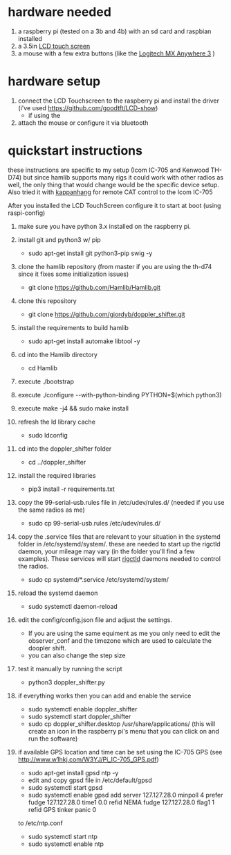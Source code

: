 
# hardware needed

1. a raspberry pi (tested on a 3b and 4b) with an sd card and raspbian installed
2. a 3.5in [LCD touch screen](http://www.lcdwiki.com/3.5inch_RPi_Display
)
3. a mouse with a few extra buttons (like the [Logitech MX Anywhere 3](https://www.logitech.com/en-us/products/mice/mx-anywhere-3-for-business.910-006215.html) )

# hardware setup
1. connect the LCD Touchscreen to the raspberry pi and install the driver (i've used https://github.com/goodtft/LCD-show)
    * if using the 
2. attach the mouse or configure it via bluetooth 

# quickstart instructions

these instructions are specific to my setup (Icom IC-705 and Kenwood TH-D74) but since hamlib supports many rigs it could work with other radios as well, the only thing that would change would be the specific device setup.
Also tried it with [kappanhang](https://github.com/nonoo/kappanhang) for remote CAT control to the Icom IC-705

After you installed the LCD TouchScreen configure it to start at boot (using raspi-config)

1. make sure you have python 3.x installed on the raspberry pi.
2. install git and python3 w/ pip 
    + sudo apt-get install git python3-pip swig -y
3. clone the hamlib repository (from master if you are using the th-d74 since it fixes some initialization issues) 
    + git clone https://github.com/Hamlib/Hamlib.git
4. clone this repository 
    + git clone https://github.com/giordyb/doppler_shifter.git
5. install the requirements to build hamlib 
    + sudo apt-get install automake libtool -y
6. cd into the Hamlib directory 
    + cd Hamlib
7. execute ./bootstrap
8. execute ./configure --with-python-binding PYTHON=$(which python3)
9. execute make -j4 && sudo make install
10. refresh the ld library cache
    + sudo ldconfig
11. cd into the doppler_shifter folder 
    + cd ../doppler_shifter
12. install the required libraries 
    + pip3 install -r requirements.txt
13. copy the 99-serial-usb.rules file in /etc/udev/rules.d/ (needed if you use the same radios as me) 
    + sudo cp 99-serial-usb.rules /etc/udev/rules.d/
14. copy the .service files that are relevant to your situation in the systemd folder in /etc/systemd/system/. these are needed to start up the rigctld daemon, your mileage may vary (in the folder you'll find a few examples). These services will start [rigctld](https://www.mankier.com/1/rigctld) daemons needed to control the radios.
    + sudo cp systemd/*.service /etc/systemd/system/
15. reload the systemd daemon 
    + sudo systemctl daemon-reload
16. edit the config/config.json file and adjust the settings. 
    + If you are using the same equiment as me you only need to edit the observer_conf and the timezone which are used to calculate the doopler shift.
    + you can also change the step size
17. test it manually by running the script
    + python3 doppler_shifter.py
18. if everything works then you can add and enable the service
    + sudo systemctl enable doppler_shifter
    + sudo systemctl start doppler_shifter
    + sudo cp doppler_shifter.desktop /usr/share/applications/ (this will create an icon in the raspberry pi's menu that you can click on and run the software)

19. if available GPS location and time can be set using the IC-705 GPS (see http://www.w1hkj.com/W3YJ/Pi_IC-705_GPS.pdf)
    + sudo apt-get install gpsd ntp -y
    + edit and copy gpsd file in /etc/default/gpsd
    + sudo systemctl start gpsd
    + sudo systemctl enable gpsd
    add 
    server 127.127.28.0 minpoll 4 prefer
    fudge 127.127.28.0 time1 0.0 refid NEMA
    fudge 127.127.28.0 flag1 1 refid GPS
    tinker panic 0


    to /etc/ntp.conf
    + sudo systemctl start ntp
    + sudo systemctl enable ntp
